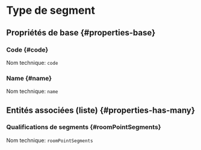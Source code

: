 # Type de segment
<!--- THIS FILE IS GENERATED PLEASE DO NOT EDIT IT DIRECTLY --->



## Propriétés de base {#properties-base} ##

### Code {#code}



Nom technique: ```code```

### Name {#name}



Nom technique: ```name```




## Entités associées (liste) {#properties-has-many} ##

### Qualifications de segments {#roomPointSegments}



Nom technique: ```roomPointSegments```




